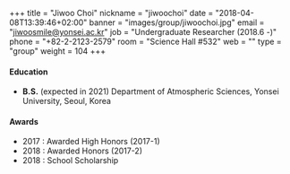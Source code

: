 +++
title = "Jiwoo Choi"
nickname = "jiwoochoi"
date = "2018-04-08T13:39:46+02:00"
banner = "images/group/jiwoochoi.jpg"
email = "jiwoosmile@yonsei.ac.kr"
job = "Undergraduate Researcher (2018.6 -)"
phone = "+82-2-2123-2579"
room = "Science Hall #532"
web = ""
type = "group"
weight = 104
+++

#### Education
+ **B.S.** (expected in 2021) Department of Atmospheric Sciences, Yonsei University, Seoul, Korea

#### Awards
+ 2017 : Awarded High Honors (2017-1)
+ 2018 : Awarded Honors (2017-2)
+ 2018 : School Scholarship
